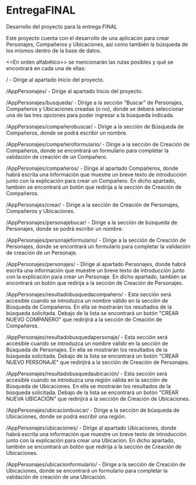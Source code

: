# EntregaFINAL
Desarrollo del proyecto para la entrega FINAL

Este proyecto cuenta con el desarrollo de una aplicacón para crear Personajes, Compañeros y Ubicaciones, así como también la búsqueda de los mismos dentro de la base de datos.

<<En orden alfabético>> se mencionarán las rutas posibles y qué se encontrará en cada una de ellas:

/ - Dirige al apartado Inicio del proyecto.

/AppPersonajes/ - Dirige al apartado Inicio del proyecto.

/AppPersonajes/busqueda/ - Dirige a la sección "Buscar" de Personajes, Compañeros y Ubicaciones creadas (o no), donde se deberá seleccionar una de las tres opciones para poder ingresar a la búsqueda indicada.

/AppPersonajes/compañerobuscar/ - Dirige a la sección de Búsqueda de Compañeros, donde se podrá escribir un nombre.

/AppPersonajes/compañeroformulario/ - Dirige a la sección de Creación de Compañeros, donde se encontrará un formulario para completar la validación de creación de un Compañero.

/AppPersonajes/compañeros/ - Dirige al apartado Compañeros, donde habrá escrita una información que muestre un breve texto de introducción junto con la explicación para crear un Compañero. En dicho apartado, también se encontrará un botón que redirija a la sección de Creación de Compañeros.

/AppPersonajes/crear/ - Dirige a la sección de Creación de Personajes, Compañeros y Ubicaciones.

/AppPersonajes/personajebucar/ - Dirige a la sección de búsqueda de Personajes, donde se podrá escribir un nombre.

/AppPersonajes/personajeformulario/ - Dirige a la sección de Creación de Personajes, donde se encontrará un formulario para completar la validación de creación de un Personaje.

/AppPersonajes/personajes/ - Dirige al apartado Personajes, donde habrá escrita una información que muestre un breve texto de introducción junto con la explicación para crear un Personaje. En dicho apartado, también se encontrará un botón que redirija a la sección de Creación de Personajes.

/AppPersonajes/resultadobusquedacompañero/ - Esta sección será accesible cuando se introduzca un nombre válido en la sección de Búsqueda de Compañeros. En ella se mostrarán los resultados de la búsqueda solicitada. Debajo de la lista se encontrará un botón "CREAR NUEVO COMPAÑERO" que redirijirá a la sección de Creación de Compañeros.

/AppPersonajes/resultadobusquedapersonaje/ - Esta sección será accesible cuando se introduzca un nombre válido en la sección de Búsqueda de Personajes. En ella se mostrarán los resultados de la búsqueda solicitada. Debajo de la lista se encontrará un botón "CREAR NUEVO PERSONAJE" que redirijirá a la sección de Creación de Personajes.

/AppPersonajes/resultadobusquedaubicación/ - Esta sección será accesible cuando se introduzca una región válida en la sección de Búsqueda de Ubicaciones. En ella se mostrarán los resultados de la búsqueda solicitada. Debajo de la lista se encontrará un botón "CREAR NUEVA UBICACIÓN" que redirijirá a la sección de Creación de Ubicaciones.

/AppPersonajes/ubicacionbuscar/ - Dirige a la sección de búsqueda de Ubicaciones, donde se podrá escribir una región.

/AppPersonajes/ubicaciones/ - Dirige al apartado Ubicaciones, donde habrá escrita una información que muestre un breve texto de introducción junto con la explicación para crear una Ubicación. En dicho apartado, también se encontrará un botón que redirija a la sección de Creación de Ubicaciones.

/AppPersonajes/ubicacionformulario/ - Dirige a la sección de Creación de Ubicaciones, donde se encontrará un formulario para completar la validación de creación de una Ubicación.
